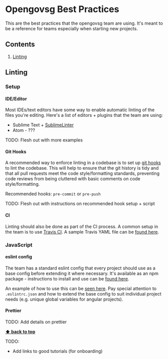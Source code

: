 # Opengovsg Best Practices

This are the best practices that the opengovsg team are using. It's meant to be a reference for teams especially when starting new projects.

## Contents

1. [Linting](#linting)

## Linting

### Setup

#### IDE/Editor

Most IDEs/text editors have some way to enable automatic linting of the files you're editing. Here's a list of editors + plugins that the team are using:

* Sublime Text + [SublimeLinter](https://github.com/SublimeLinter/SublimeLinter)
* Atom - ???

TODO: Flesh out with more examples

#### Git Hooks

A recommended way to enforce linting in a codebase is to set up [git hooks](https://git-scm.com/book/gr/v2/Customizing-Git-Git-Hooks) to lint the codebase. This will help to ensure that the git history is tidy and that all pull requests meet the code style/formatting standards, preventing code reviews from being cluttered with basic comments on code style/formatting.

Recommended hooks: `pre-commit` or `pre-push`

TODO: Flesh out with instructions on recommended hook setup + script

#### CI

Linting should also be done as part of the CI process. A common setup in the team is to use [Travis CI](https://docs.travis-ci.com/user/getting-started/). A sample Travis YAML file can be [found here](/linting/.travis.yml).

### JavaScript

#### eslint config

The team has a standard eslint config that every project should use as a base config before extending it where necessary. It's available as an npm package - instructions to install and use can be [found here](https://www.npmjs.com/package/@opengovsg/eslint-config-opengovsg).

An example of how to use this can be [seen here](https://github.com/datagovsg/beeline-frontend/pull/658/commits/25704f0a0e0ced181923667dee6742eb4937bf02). Pay special attention to `.eslintrc.json` and how to extend the base config to suit individual project needs (e.g. unique global variables for angular projects).

#### Prettier

TODO: Add details on prettier

**[⬆ back to top](#contents)**


TODO:
* Add links to good tutorials (for onboarding)